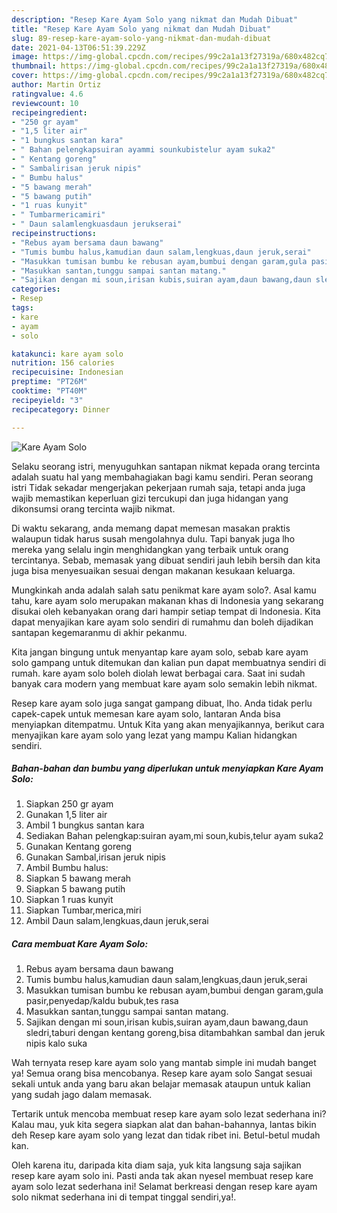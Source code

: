 ```yaml
---
description: "Resep Kare Ayam Solo yang nikmat dan Mudah Dibuat"
title: "Resep Kare Ayam Solo yang nikmat dan Mudah Dibuat"
slug: 89-resep-kare-ayam-solo-yang-nikmat-dan-mudah-dibuat
date: 2021-04-13T06:51:39.229Z
image: https://img-global.cpcdn.com/recipes/99c2a1a13f27319a/680x482cq70/kare-ayam-solo-foto-resep-utama.jpg
thumbnail: https://img-global.cpcdn.com/recipes/99c2a1a13f27319a/680x482cq70/kare-ayam-solo-foto-resep-utama.jpg
cover: https://img-global.cpcdn.com/recipes/99c2a1a13f27319a/680x482cq70/kare-ayam-solo-foto-resep-utama.jpg
author: Martin Ortiz
ratingvalue: 4.6
reviewcount: 10
recipeingredient:
- "250 gr ayam"
- "1,5 liter air"
- "1 bungkus santan kara"
- " Bahan pelengkapsuiran ayammi sounkubistelur ayam suka2"
- " Kentang goreng"
- " Sambalirisan jeruk nipis"
- " Bumbu halus"
- "5 bawang merah"
- "5 bawang putih"
- "1 ruas kunyit"
- " Tumbarmericamiri"
- " Daun salamlengkuasdaun jerukserai"
recipeinstructions:
- "Rebus ayam bersama daun bawang"
- "Tumis bumbu halus,kamudian daun salam,lengkuas,daun jeruk,serai"
- "Masukkan tumisan bumbu ke rebusan ayam,bumbui dengan garam,gula pasir,penyedap/kaldu bubuk,tes rasa"
- "Masukkan santan,tunggu sampai santan matang."
- "Sajikan dengan mi soun,irisan kubis,suiran ayam,daun bawang,daun sledri,taburi dengan kentang goreng,bisa ditambahkan sambal dan jeruk nipis kalo suka"
categories:
- Resep
tags:
- kare
- ayam
- solo

katakunci: kare ayam solo 
nutrition: 156 calories
recipecuisine: Indonesian
preptime: "PT26M"
cooktime: "PT40M"
recipeyield: "3"
recipecategory: Dinner

---
```



![Kare Ayam Solo](https://img-global.cpcdn.com/recipes/99c2a1a13f27319a/680x482cq70/kare-ayam-solo-foto-resep-utama.jpg)

Selaku seorang istri, menyuguhkan santapan nikmat kepada orang tercinta adalah suatu hal yang membahagiakan bagi kamu sendiri. Peran seorang istri Tidak sekadar mengerjakan pekerjaan rumah saja, tetapi anda juga wajib memastikan keperluan gizi tercukupi dan juga hidangan yang dikonsumsi orang tercinta wajib nikmat.

Di waktu  sekarang, anda memang dapat memesan masakan praktis walaupun tidak harus susah mengolahnya dulu. Tapi banyak juga lho mereka yang selalu ingin menghidangkan yang terbaik untuk orang tercintanya. Sebab, memasak yang dibuat sendiri jauh lebih bersih dan kita juga bisa menyesuaikan sesuai dengan makanan kesukaan keluarga. 



Mungkinkah anda adalah salah satu penikmat kare ayam solo?. Asal kamu tahu, kare ayam solo merupakan makanan khas di Indonesia yang sekarang disukai oleh kebanyakan orang dari hampir setiap tempat di Indonesia. Kita dapat menyajikan kare ayam solo sendiri di rumahmu dan boleh dijadikan santapan kegemaranmu di akhir pekanmu.

Kita jangan bingung untuk menyantap kare ayam solo, sebab kare ayam solo gampang untuk ditemukan dan kalian pun dapat membuatnya sendiri di rumah. kare ayam solo boleh diolah lewat berbagai cara. Saat ini sudah banyak cara modern yang membuat kare ayam solo semakin lebih nikmat.

Resep kare ayam solo juga sangat gampang dibuat, lho. Anda tidak perlu capek-capek untuk memesan kare ayam solo, lantaran Anda bisa menyiapkan ditempatmu. Untuk Kita yang akan menyajikannya, berikut cara menyajikan kare ayam solo yang lezat yang mampu Kalian hidangkan sendiri.

<!--inarticleads1-->

##### Bahan-bahan dan bumbu yang diperlukan untuk menyiapkan Kare Ayam Solo:

1. Siapkan 250 gr ayam
1. Gunakan 1,5 liter air
1. Ambil 1 bungkus santan kara
1. Sediakan  Bahan pelengkap:suiran ayam,mi soun,kubis,telur ayam suka2
1. Gunakan  Kentang goreng
1. Gunakan  Sambal,irisan jeruk nipis
1. Ambil  Bumbu halus:
1. Siapkan 5 bawang merah
1. Siapkan 5 bawang putih
1. Siapkan 1 ruas kunyit
1. Siapkan  Tumbar,merica,miri
1. Ambil  Daun salam,lengkuas,daun jeruk,serai




<!--inarticleads2-->

##### Cara membuat Kare Ayam Solo:

1. Rebus ayam bersama daun bawang
1. Tumis bumbu halus,kamudian daun salam,lengkuas,daun jeruk,serai
1. Masukkan tumisan bumbu ke rebusan ayam,bumbui dengan garam,gula pasir,penyedap/kaldu bubuk,tes rasa
1. Masukkan santan,tunggu sampai santan matang.
1. Sajikan dengan mi soun,irisan kubis,suiran ayam,daun bawang,daun sledri,taburi dengan kentang goreng,bisa ditambahkan sambal dan jeruk nipis kalo suka




Wah ternyata resep kare ayam solo yang mantab simple ini mudah banget ya! Semua orang bisa mencobanya. Resep kare ayam solo Sangat sesuai sekali untuk anda yang baru akan belajar memasak ataupun untuk kalian yang sudah jago dalam memasak.

Tertarik untuk mencoba membuat resep kare ayam solo lezat sederhana ini? Kalau mau, yuk kita segera siapkan alat dan bahan-bahannya, lantas bikin deh Resep kare ayam solo yang lezat dan tidak ribet ini. Betul-betul mudah kan. 

Oleh karena itu, daripada kita diam saja, yuk kita langsung saja sajikan resep kare ayam solo ini. Pasti anda tak akan nyesel membuat resep kare ayam solo lezat sederhana ini! Selamat berkreasi dengan resep kare ayam solo nikmat sederhana ini di tempat tinggal sendiri,ya!.

